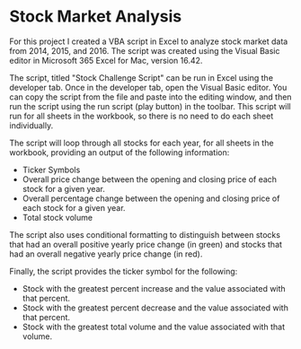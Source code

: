 # Stock Market Analysis
For this project I created a VBA script in Excel to analyze stock market data from 2014, 2015, and 2016. The script was created using  the Visual Basic editor in Microsoft 365 Excel for Mac, version 16.42. 

The script, titled "Stock Challenge Script" can be run in Excel using the developer tab. Once in the developer tab, open the Visual Basic editor. You can copy the script from the file and paste into the editing window, and then run the script using the run script (play button) in the toolbar. This script will run for all sheets in the workbook, so there is no need to do each sheet individually. 

The script will loop through all stocks for each year, for all sheets in the workbook, providing an output of the following information: 
   -  Ticker Symbols
   -  Overall price change between the opening and closing price of each stock for a given year. 
   -  Overall percentage change between the opening and closing price of each stock for a given year. 
   -  Total stock volume
    
The script also uses conditional formatting to distinguish between stocks that had an overall positive yearly price change (in green) and stocks that had an overall negative yearly price change (in red). 

Finally, the script provides the ticker symbol for the following:
   - Stock with the greatest percent increase and the value associated with that percent.
   - Stock with the greatest percent decrease and the value associated with that percent. 
   - Stock with the greatest total volume and the value associated with that volume. 

